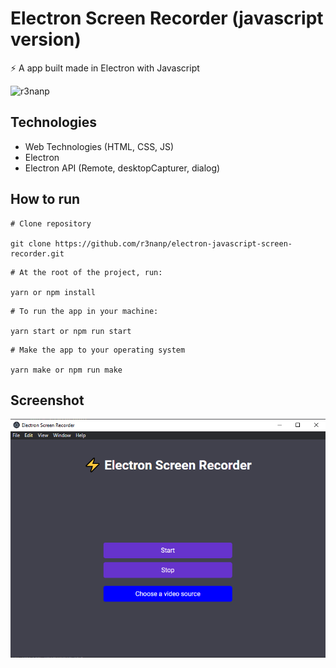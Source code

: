 # Electron Screen Recorder (javascript version)
⚡ A app built made in Electron with Javascript

![r3nanp](https://img.shields.io/badge/r3nanp-electron--screen--recorder-blue)

## Technologies
- Web Technologies (HTML, CSS, JS)
- Electron
- Electron API (Remote, desktopCapturer, dialog)

## How to run

```
# Clone repository

git clone https://github.com/r3nanp/electron-javascript-screen-recorder.git
```

```
# At the root of the project, run:

yarn or npm install
```

```
# To run the app in your machine:

yarn start or npm run start
```

```
# Make the app to your operating system

yarn make or npm run make
```

## Screenshot
  <img src="./.github/screenshot.png">
